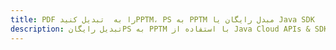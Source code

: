 ---title: PDF را به  تبدیل کنیدPPTM، PS به PPTM مبدل رایگان یا Java SDKdescription: تبدیل رایگانPS به PPTM با استفاده از Java Cloud APIs & SDK همچنین اسناد PDF را در Cloud ایجاد، ویرایش و رندر کنید.---